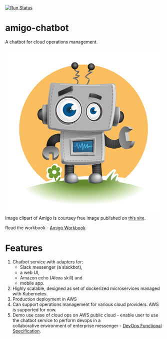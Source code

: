[![Run Status](https://api.shippable.com/projects/58b94166ac9c0b0600a8b21c/badge?branch=master)](https://app.shippable.com/projects/58b94166ac9c0b0600a8b21c)
# amigo-chatbot
A chatbot for cloud operations management.

![Amigo Image](amigo.png "A chatbot for cloud operations management.")
Image clipart of Amigo is courtsey free image published on [this site](http://vectorcharacters.net/robot-vector-characters/cute-vector-robot-character).

Read the workbook - [Amigo Workbook](https://1drv.ms/w/s!AnGP6YY6ad9FgYNR5g2UbP14Sp2GqA)

# Features
1. Chatbot service with adapters for: 
   * Slack messenger (a slackbot), 
   * a web UI, 
   * Amazon echo (Alexa skill) and 
   * mobile app.
2. Highly scalable, designed as set of dockerized microservices managed with Kubernetes.
3. Production deployment in AWS 
4. Can support operations management for various cloud providers. AWS is supported for now.
5. Demo use case of cloud ops on AWS public cloud - enable user to use the chatbot service to perform devops in a  
collaborative environment of enterprise messenger - [DevOps Functional Specification](https://1drv.ms/b/s!AnGP6YY6ad9FgYN1jLX4QRvzE--Ybw). 
